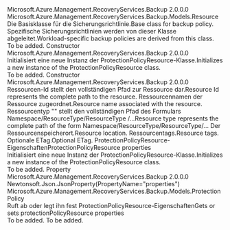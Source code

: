 <Type Name="ProtectionPolicyResource" FullName="Microsoft.Azure.Management.RecoveryServices.Backup.Models.ProtectionPolicyResource">
  <TypeSignature Language="C#" Value="public class ProtectionPolicyResource : Microsoft.Azure.Management.RecoveryServices.Backup.Models.Resource" />
  <TypeSignature Language="ILAsm" Value=".class public auto ansi beforefieldinit ProtectionPolicyResource extends Microsoft.Azure.Management.RecoveryServices.Backup.Models.Resource" />
  <TypeSignature Language="DocId" Value="T:Microsoft.Azure.Management.RecoveryServices.Backup.Models.ProtectionPolicyResource" />
  <TypeSignature Language="VB.NET" Value="Public Class ProtectionPolicyResource&#xA;Inherits Resource" />
  <TypeSignature Language="F#" Value="type ProtectionPolicyResource = class&#xA;    inherit Resource" />
  <AssemblyInfo>
    <AssemblyName>Microsoft.Azure.Management.RecoveryServices.Backup</AssemblyName>
    <AssemblyVersion>2.0.0.0</AssemblyVersion>
  </AssemblyInfo>
  <Base>
    <BaseTypeName>Microsoft.Azure.Management.RecoveryServices.Backup.Models.Resource</BaseTypeName>
  </Base>
  <Interfaces />
  <Docs>
    <summary>
            <span data-ttu-id="bd53b-101">Die Basisklasse für die Sicherungsrichtlinie.</span><span class="sxs-lookup"><span data-stu-id="bd53b-101">Base class for backup policy.</span></span> <span data-ttu-id="bd53b-102">Spezifische Sicherungsrichtlinien werden von dieser Klasse abgeleitet.</span><span class="sxs-lookup"><span data-stu-id="bd53b-102">Workload-specific backup policies are derived from this class.</span></span>
            </summary>
    <remarks>To be added.</remarks>
  </Docs>
  <Members>
    <Member MemberName=".ctor">
      <MemberSignature Language="C#" Value="public ProtectionPolicyResource ();" />
      <MemberSignature Language="ILAsm" Value=".method public hidebysig specialname rtspecialname instance void .ctor() cil managed" />
      <MemberSignature Language="DocId" Value="M:Microsoft.Azure.Management.RecoveryServices.Backup.Models.ProtectionPolicyResource.#ctor" />
      <MemberSignature Language="VB.NET" Value="Public Sub New ()" />
      <MemberType>Constructor</MemberType>
      <AssemblyInfo>
        <AssemblyName>Microsoft.Azure.Management.RecoveryServices.Backup</AssemblyName>
        <AssemblyVersion>2.0.0.0</AssemblyVersion>
      </AssemblyInfo>
      <Parameters />
      <Docs>
        <summary>
            <span data-ttu-id="bd53b-103">Initialisiert eine neue Instanz der ProtectionPolicyResource-Klasse.</span><span class="sxs-lookup"><span data-stu-id="bd53b-103">Initializes a new instance of the ProtectionPolicyResource class.</span></span>
            </summary>
        <remarks>To be added.</remarks>
      </Docs>
    </Member>
    <Member MemberName=".ctor">
      <MemberSignature Language="C#" Value="public ProtectionPolicyResource (string id = null, string name = null, string type = null, string location = null, System.Collections.Generic.IDictionary&lt;string,string&gt; tags = null, string eTag = null, Microsoft.Azure.Management.RecoveryServices.Backup.Models.ProtectionPolicy properties = null);" />
      <MemberSignature Language="ILAsm" Value=".method public hidebysig specialname rtspecialname instance void .ctor(string id, string name, string type, string location, class System.Collections.Generic.IDictionary`2&lt;string, string&gt; tags, string eTag, class Microsoft.Azure.Management.RecoveryServices.Backup.Models.ProtectionPolicy properties) cil managed" />
      <MemberSignature Language="DocId" Value="M:Microsoft.Azure.Management.RecoveryServices.Backup.Models.ProtectionPolicyResource.#ctor(System.String,System.String,System.String,System.String,System.Collections.Generic.IDictionary{System.String,System.String},System.String,Microsoft.Azure.Management.RecoveryServices.Backup.Models.ProtectionPolicy)" />
      <MemberSignature Language="VB.NET" Value="Public Sub New (Optional id As String = null, Optional name As String = null, Optional type As String = null, Optional location As String = null, Optional tags As IDictionary(Of String, String) = null, Optional eTag As String = null, Optional properties As ProtectionPolicy = null)" />
      <MemberSignature Language="F#" Value="new Microsoft.Azure.Management.RecoveryServices.Backup.Models.ProtectionPolicyResource : string * string * string * string * System.Collections.Generic.IDictionary&lt;string, string&gt; * string * Microsoft.Azure.Management.RecoveryServices.Backup.Models.ProtectionPolicy -&gt; Microsoft.Azure.Management.RecoveryServices.Backup.Models.ProtectionPolicyResource" Usage="new Microsoft.Azure.Management.RecoveryServices.Backup.Models.ProtectionPolicyResource (id, name, type, location, tags, eTag, properties)" />
      <MemberType>Constructor</MemberType>
      <AssemblyInfo>
        <AssemblyName>Microsoft.Azure.Management.RecoveryServices.Backup</AssemblyName>
        <AssemblyVersion>2.0.0.0</AssemblyVersion>
      </AssemblyInfo>
      <Parameters>
        <Parameter Name="id" Type="System.String" />
        <Parameter Name="name" Type="System.String" />
        <Parameter Name="type" Type="System.String" />
        <Parameter Name="location" Type="System.String" />
        <Parameter Name="tags" Type="System.Collections.Generic.IDictionary&lt;System.String,System.String&gt;" />
        <Parameter Name="eTag" Type="System.String" />
        <Parameter Name="properties" Type="Microsoft.Azure.Management.RecoveryServices.Backup.Models.ProtectionPolicy" />
      </Parameters>
      <Docs>
        <param name="id"><span data-ttu-id="bd53b-104">Ressourcen-Id stellt den vollständigen Pfad zur Ressource dar.</span><span class="sxs-lookup"><span data-stu-id="bd53b-104">Resource Id represents the complete path to the resource.</span></span></param>
        <param name="name"><span data-ttu-id="bd53b-105">Ressourcennamen der Ressource zugeordnet.</span><span class="sxs-lookup"><span data-stu-id="bd53b-105">Resource name associated with the resource.</span></span></param>
        <param name="type"><span data-ttu-id="bd53b-106">Ressourcentyp "" stellt den vollständigen Pfad des Formulars Namespace/ResourceType/ResourceType /...</span><span class="sxs-lookup"><span data-stu-id="bd53b-106">Resource type represents the complete path of the form Namespace/ResourceType/ResourceType/...</span></span></param>
        <param name="location"><span data-ttu-id="bd53b-107">Der Ressourcenspeicherort.</span><span class="sxs-lookup"><span data-stu-id="bd53b-107">Resource location.</span></span></param>
        <param name="tags"><span data-ttu-id="bd53b-108">Ressourcentags.</span><span class="sxs-lookup"><span data-stu-id="bd53b-108">Resource tags.</span></span></param>
        <param name="eTag"><span data-ttu-id="bd53b-109">Optionale ETag.</span><span class="sxs-lookup"><span data-stu-id="bd53b-109">Optional ETag.</span></span></param>
        <param name="properties"><span data-ttu-id="bd53b-110">ProtectionPolicyResource-Eigenschaften</span><span class="sxs-lookup"><span data-stu-id="bd53b-110">ProtectionPolicyResource properties</span></span></param>
        <summary>
            <span data-ttu-id="bd53b-111">Initialisiert eine neue Instanz der ProtectionPolicyResource-Klasse.</span><span class="sxs-lookup"><span data-stu-id="bd53b-111">Initializes a new instance of the ProtectionPolicyResource class.</span></span>
            </summary>
        <remarks>To be added.</remarks>
      </Docs>
    </Member>
    <Member MemberName="Properties">
      <MemberSignature Language="C#" Value="public Microsoft.Azure.Management.RecoveryServices.Backup.Models.ProtectionPolicy Properties { get; set; }" />
      <MemberSignature Language="ILAsm" Value=".property instance class Microsoft.Azure.Management.RecoveryServices.Backup.Models.ProtectionPolicy Properties" />
      <MemberSignature Language="DocId" Value="P:Microsoft.Azure.Management.RecoveryServices.Backup.Models.ProtectionPolicyResource.Properties" />
      <MemberSignature Language="VB.NET" Value="Public Property Properties As ProtectionPolicy" />
      <MemberSignature Language="F#" Value="member this.Properties : Microsoft.Azure.Management.RecoveryServices.Backup.Models.ProtectionPolicy with get, set" Usage="Microsoft.Azure.Management.RecoveryServices.Backup.Models.ProtectionPolicyResource.Properties" />
      <MemberType>Property</MemberType>
      <AssemblyInfo>
        <AssemblyName>Microsoft.Azure.Management.RecoveryServices.Backup</AssemblyName>
        <AssemblyVersion>2.0.0.0</AssemblyVersion>
      </AssemblyInfo>
      <Attributes>
        <Attribute>
          <AttributeName>Newtonsoft.Json.JsonProperty(PropertyName="properties")</AttributeName>
        </Attribute>
      </Attributes>
      <ReturnValue>
        <ReturnType>Microsoft.Azure.Management.RecoveryServices.Backup.Models.ProtectionPolicy</ReturnType>
      </ReturnValue>
      <Docs>
        <summary>
            <span data-ttu-id="bd53b-112">Ruft ab oder legt ihn fest ProtectionPolicyResource-Eigenschaften</span><span class="sxs-lookup"><span data-stu-id="bd53b-112">Gets or sets protectionPolicyResource properties</span></span>
            </summary>
        <value>To be added.</value>
        <remarks>To be added.</remarks>
      </Docs>
    </Member>
  </Members>
</Type>